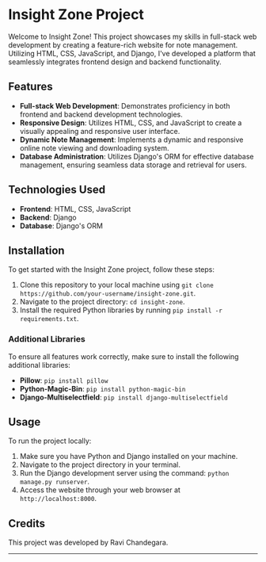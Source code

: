 # Insight Zone Project

Welcome to Insight Zone! This project showcases my skills in full-stack web development by creating a feature-rich website for note management. Utilizing HTML, CSS, JavaScript, and Django, I've developed a platform that seamlessly integrates frontend design and backend functionality.

## Features

- **Full-stack Web Development**: Demonstrates proficiency in both frontend and backend development technologies.
- **Responsive Design**: Utilizes HTML, CSS, and JavaScript to create a visually appealing and responsive user interface.
- **Dynamic Note Management**: Implements a dynamic and responsive online note viewing and downloading system.
- **Database Administration**: Utilizes Django's ORM for effective database management, ensuring seamless data storage and retrieval for users.

## Technologies Used

- **Frontend**: HTML, CSS, JavaScript
- **Backend**: Django
- **Database**: Django's ORM

## Installation

To get started with the Insight Zone project, follow these steps:

1. Clone this repository to your local machine using `git clone https://github.com/your-username/insight-zone.git`.
2. Navigate to the project directory: `cd insight-zone`.
3. Install the required Python libraries by running `pip install -r requirements.txt`.

### Additional Libraries

To ensure all features work correctly, make sure to install the following additional libraries:

- **Pillow**: `pip install pillow`
- **Python-Magic-Bin**: `pip install python-magic-bin`
- **Django-Multiselectfield**: `pip install django-multiselectfield`

## Usage

To run the project locally:

1. Make sure you have Python and Django installed on your machine.
2. Navigate to the project directory in your terminal.
3. Run the Django development server using the command: `python manage.py runserver`.
4. Access the website through your web browser at `http://localhost:8000`.

## Credits

This project was developed by Ravi Chandegara. 

---